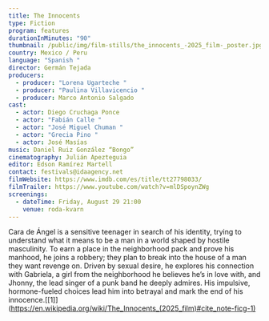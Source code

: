 ```yaml
---
title: The Innocents
type: Fiction
program: features
durationInMinutes: "90"
thumbnail: /public/img/film-stills/the_innocents_-2025_film-_poster.jpg
country: Mexico / Peru
language: "Spanish "
director: Germán Tejada
producers:
  - producer: "Lorena Ugarteche "
  - producer: "Paulina Villavicencio "
  - producer: Marco Antonio Salgado
cast:
  - actor: Diego Cruchaga Ponce
  - actor: "Fabián Calle "
  - actor: "José Miguel Chuman "
  - actor: "Grecia Pino "
  - actor: José Masías
music: Daniel Ruiz González “Bongo”
cinematography: Julián Apezteguia
editor: Edson Ramírez Martell
contact: festivals@idaagency.net
filmWebsite: https://www.imdb.com/es/title/tt27798033/
filmTrailer: https://www.youtube.com/watch?v=mlDSpoynZWg
screenings:
  - dateTime: Friday, August 29 21:00
    venue: roda-kvarn
---
```

Cara de Ángel is a sensitive teenager in search of his identity, trying to understand what it means to be a man in a world shaped by hostile masculinity. To earn a place in the neighborhood pack and prove his manhood, he joins a robbery; they plan to break into the house of a man they want revenge on. Driven by sexual desire, he explores his connection with Gabriela, a girl from the neighborhood he believes he’s in love with, and Jhonny, the lead singer of a punk band he deeply admires. His impulsive, hormone-fueled choices lead him into betrayal and mark the end of his innocence.[\[1]](https://en.wikipedia.org/wiki/The_Innocents_(2025_film)#cite_note-ficg-1)